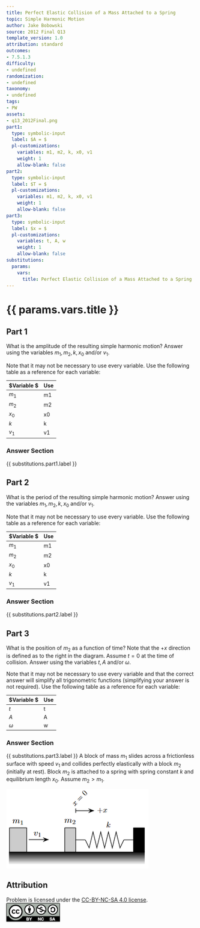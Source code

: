 ```yaml
---
title: Perfect Elastic Collision of a Mass Attached to a Spring
topic: Simple Harmonic Motion
author: Jake Bobowski
source: 2012 Final Q13
template_version: 1.0
attribution: standard
outcomes:
- 7.5.1.3
difficulty:
- undefined
randomization:
- undefined
taxonomy:
- undefined
tags:
- PW
assets:
- q13_2012Final.png
part1:
  type: symbolic-input
  label: $A = $
  pl-customizations:
    variables: m1, m2, k, x0, v1
    weight: 1
    allow-blank: false
part2:
  type: symbolic-input
  label: $T = $
  pl-customizations:
    variables: m1, m2, k, x0, v1
    weight: 1
    allow-blank: false
part3:
  type: symbolic-input
  label: $x = $
  pl-customizations:
    variables: t, A, w
    weight: 1
    allow-blank: false
substitutions:
  params:
    vars:
      title: Perfect Elastic Collision of a Mass Attached to a Spring
---
```

# {{ params.vars.title }}
## Part 1

What is the amplitude of the resulting simple harmonic motion? Answer using the variables $m_1, m_2, k, x_0$ and/or $v_1$.

Note that it may not be necessary to use every variable. Use the following table as a reference for each variable:

| $Variable $ | Use   |
|----------|-------|
| $m_1$  | m1  |
| $m_2$  | m2  |
| $x_0$  | x0 |
| $k$  | k  |
| $v_1$  | v1  |

### Answer Section

{{ substitutions.part1.label }}
## Part 2

What is the period of the resulting simple harmonic motion?
Answer using the variables $m_1, m_2, k, x_0$ and/or $v_1$.

Note that it may not be necessary to use every variable. Use the following table as a reference for each variable:

| $Variable $ | Use   |
|----------|-------|
| $m_1$  | m1  |
| $m_2$  | m2  |
| $x_0$  | x0 |
| $k$  | k  |
| $v_1$  | v1  |

### Answer Section

{{ substitutions.part2.label }}
## Part 3

What is the position of $m_2$ as a function of time?
Note that the $+x$ direction is defined as to the right in the diagram.
Assume $t= 0$ at the time of collision.
Answer using the variables $t, A$ and/or $\omega$.

Note that it may not be necessary to use every variable and that the correct answer will simplify all trigonometric functions (simplifying your answer is not required).
Use the following table as a reference for each variable:

| $Variable $ | Use   |
|----------|-------|
| $t$ | t |
| $A$ | A |
| $\omega$ | w |

### Answer Section

{{ substitutions.part3.label }}
A block of mass $m_1$ slides across a frictionless surface with speed $v_1$ and collides perfectly elastically with a block $m_2$ (initially at rest).
Block $m_2$ is attached to a spring with spring constant $k$ and equilibrium length $x_0$.
Assume $m_2 > m_1$.

![A block of mass m one slides across a frictionless surface with speed v one and collides perfectly elastically with a block m two attached to a spring with spring constant k and equilibrium length x naught.](q13_2012Final.png)

## Attribution

Problem is licensed under the [CC-BY-NC-SA 4.0 license](https://creativecommons.org/licenses/by-nc-sa/4.0/).<br> ![The Creative Commons 4.0 license requiring attribution-BY, non-commercial-NC, and share-alike-SA license.](https://raw.githubusercontent.com/firasm/bits/master/by-nc-sa.png)